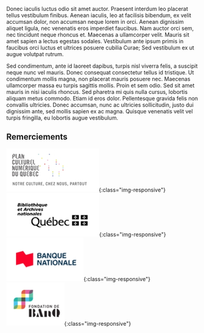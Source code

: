 Donec iaculis luctus odio sit amet auctor. Praesent interdum leo placerat tellus vestibulum finibus. Aenean iaculis, leo at facilisis bibendum, ex velit accumsan dolor, non accumsan neque lorem in orci. Aenean dignissim aliquet ligula, nec venenatis eros imperdiet faucibus. Nam auctor orci sem, nec tincidunt neque rhoncus et. Maecenas a ullamcorper velit. Mauris sit amet sapien a lectus egestas sodales. Vestibulum ante ipsum primis in faucibus orci luctus et ultrices posuere cubilia Curae; Sed vestibulum ex ut augue volutpat rutrum.

Sed condimentum, ante id laoreet dapibus, turpis nisl viverra felis, a suscipit neque nunc vel mauris. Donec consequat consectetur tellus id tristique. Ut condimentum mollis magna, non placerat mauris posuere nec. Maecenas ullamcorper massa eu turpis sagittis mollis. Proin et sem odio. Sed sit amet mauris in nisi iaculis rhoncus. Sed pharetra mi quis nulla cursus, lobortis aliquam metus commodo. Etiam id eros dolor. Pellentesque gravida felis non convallis ultricies. Donec accumsan, nunc ac ultricies sollicitudin, justo dui dignissim ante, sed mollis sapien ex ac magna. Quisque venenatis velit vel turpis fringilla, eu lobortis augue vestibulum.

## Remerciements

[![Plan culturel numérique du Québec](/assets/logos-0-0.jpg)](http://culturenumerique.mcc.gouv.qc.ca/){:class="img-responsive"}
[![BAnQ - Bibliothèque et Archives nationales du Québec.](/assets/logos-1-0.jpg)](https://www.banq.qc.ca/){:class="img-responsive"}
[![Banque Nationale](/assets/logos-2-0.jpg)](https://www.bnc.ca/){:class="img-responsive"}
[![Fondation BAnQ](/assets/logos-3-0.jpg)](https://fondation.banq.qc.ca/){:class="img-responsive"}
